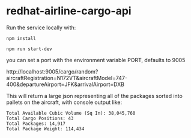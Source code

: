 # redhat-airline-cargo-api

Run the service locally with:
```
npm install

npm run start-dev
```
you can set a port with the environment variable PORT, defaults to 9005

http://localhost:9005/cargo/random?aircraftRegistration=N172VT&aircraftModel=747-400&departureAirport=JFK&arrivalAirport=DXB

This will return a large json representing all of the packages sorted into pallets on the aircraft, with console output like:

```
Total Available Cubic Volume (Sq In): 38,045,760
Total Cargo Positions: 43
Total Packages: 14,917
Total Package Weight: 114,434
```
